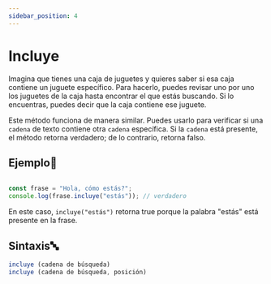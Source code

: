 ```yaml
---
sidebar_position: 4
---
```


# Incluye

Imagina que tienes una caja de juguetes y quieres saber si esa caja contiene un juguete específico. Para hacerlo, puedes revisar uno por uno los juguetes de la caja hasta encontrar el que estás buscando. Si lo encuentras, puedes decir que la caja contiene ese juguete.

Este método funciona de manera similar. Puedes usarlo para verificar si una `cadena` de texto contiene otra `cadena` específica. Si la `cadena` está presente, el método retorna verdadero; de lo contrario, retorna falso.

## Ejemplo📝

```js title="incluye.dummy"

const frase = "Hola, cómo estás?";
console.log(frase.incluye("estás")); // verdadero

```
En este caso, `incluye("estás")` retorna true porque la palabra "estás" está presente en la frase.

## Sintaxis🔤

```js
incluye (cadena de búsqueda)
incluye (cadena de búsqueda, posición)
```

